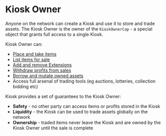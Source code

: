 # Kiosk Owner

Anyone on the network can create a Kiosk and use it to store and trade assets. The Kiosk Owner is the owner of the `KioskOwnerCap` - a special object that grants full access to a single Kiosk.

Kiosk Owner can:

- [Place and take items](./../kiosk/place-and-take.md)
- [List items for sale](./../kiosk/list-and-delist.md)
- [Add and remove Extensions](./../kiosk-extensions/)
- [Withdraw profits from sales](./../kiosk/withdrawing-profits.md)
- [Borrow and mutate owned assets](./../kiosk/borrowing.md)
- Access full arsenal of trading tools (eg auctions, lotteries, collection bidding etc)

Kiosk provides a set of guarantees to the Kiosk Owner:

- **Safety** - no other party can access items or profits stored in the Kiosk
- **Liquidity** - the Kiosk can be used to trade assets globally on the network
- **Ownership** - traded items never leave the Kiosk and are owned by the Kiosk Owner until the sale is complete
